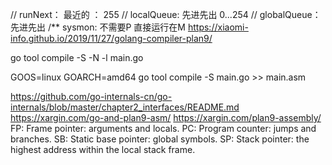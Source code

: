// runNext： 最近的 ： 255
// localQueue: 先进先出 0...254
// globalQueue： 先进先出
/**
sysmon: 不需要P 直接运行在M
https://xiaomi-info.github.io/2019/11/27/golang-compiler-plan9/

go tool compile -S -N -l main.go

GOOS=linux GOARCH=amd64 go tool compile -S main.go >> main.asm

https://github.com/go-internals-cn/go-internals/blob/master/chapter2_interfaces/README.md
https://xargin.com/go-and-plan9-asm/
https://xargin.com/plan9-assembly/
FP: Frame pointer: arguments and locals.
PC: Program counter: jumps and branches.
SB: Static base pointer: global symbols.
SP: Stack pointer: the highest address within the local stack frame.
